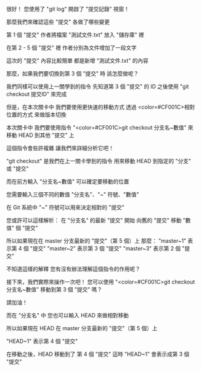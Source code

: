 很好！
您使用了 "git log"
開啟了 "提交記錄" 視窗！

那麼我們來確認這些 "提交" 
各做了哪些變更

第 1 個 "提交"
作者將檔案 "測試文件.txt" 放入 "儲存庫" 裡

在第 2 - 5 個 "提交" 裡
作者分別為文件增加了一段文字

這次的 "提交" 內容比較簡單
都是新增 "測試文件.txt" 的內容 

那麼，如果我們要切換到第 3 個 "提交" 時
該怎麼做呢？

我們同樣可以使用上一關學到的指令
先知道第 3 個 "提交" 的 ID
之後使用 "git checkout 提交ID" 來完成

但是，在本次關卡中
我們要使用更快速的移動方式
透過 <color=#CF001C>相對位置的方式</color> 來做版本切換

本次關卡中
我們要使用指令 "<color=#CF001C>git checkout 分支名~數值</color>" 
來移動 HEAD 到其他 "提交" 上

這個指令會些許複雜
讓我們來詳細分析它吧！

"git checkout" 是我們在上一關卡學到的指令
用來移動 HEAD 到指定的 "分支" 或 "提交"

而在前方輸入 "分支名~數值"
可以確定要移動的位置

您需要輸入三個不同的數值
"分支名"、"~" 符號、"數值"

在 Git 系統中
"~" 符號可以用來決定相對的 "提交"

您或許可以這樣解析：
在 "分支名" 的最新 "提交" 開始
向舊的 "提交" 移動 "數值" 個 "提交"

所以如果現在在 master 分支最新的 "提交"（第 5 個）上
那麼：
"master~1" 表示第 4 個 "提交"
"master~2" 表示第 3 個 "提交"
"master~3" 表示第 2 個 "提交"

不知道這樣的解釋
您有沒有辦法理解這個指令的作用呢？

接下來，我們實際來操作一次吧！
您可以使用 "<color=#CF001C>git checkout 分支名~數值</color>" 
移動到第 3 個 "提交" 嗎？

請加油！






而在 "分支名" 中
您也可以輸入 HEAD 來做相對移動

所以如果現在 HEAD 在 master 分支最新的 "提交"（第 5 個）上

"HEAD~1" 表示第 4 個 "提交"

在移動之後，HEAD 移動到了 第 4 個 "提交"
這時 "HEAD~1" 會表示成第 3 個 "提交"
